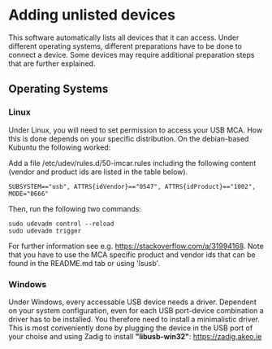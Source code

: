 # Adding unlisted devices

This software automatically lists all devices that it can access. Under different operating systems, different preparations have to be done to connect a device. Some devices may require additional preparation steps that are further explained.

## Operating Systems

### Linux

Under Linux, you will need to set permission to access your USB MCA. How this is done depends on your specific distribution. On the debian-based Kubuntu the following worked:

Add a file /etc/udev/rules.d/50-imcar.rules including the following content (vendor and product ids are listed in the table below).

```
SUBSYSTEM=="usb", ATTRS{idVendor}=="0547", ATTRS{idProduct}=="1002", MODE="0666"
```

Then, run the following two commands:

```
sudo udevadm control --reload
sudo udevadm trigger
```

For further information see e.g. <https://stackoverflow.com/a/31994168>. Note that you have to use the MCA specific product and vendor ids that can be found in the README.md tab or using 'lsusb'.

### Windows

Under Windows, every accessable USB device needs a driver. Dependent on your system configuration, even for each USB port-device combination a driver has to be installed. You therefore need to install a minimalistic driver. This is most conveniently done by plugging the device in the USB port of your choise and using Zadig to install **"libusb-win32"**: <https://zadig.akeo.ie>
